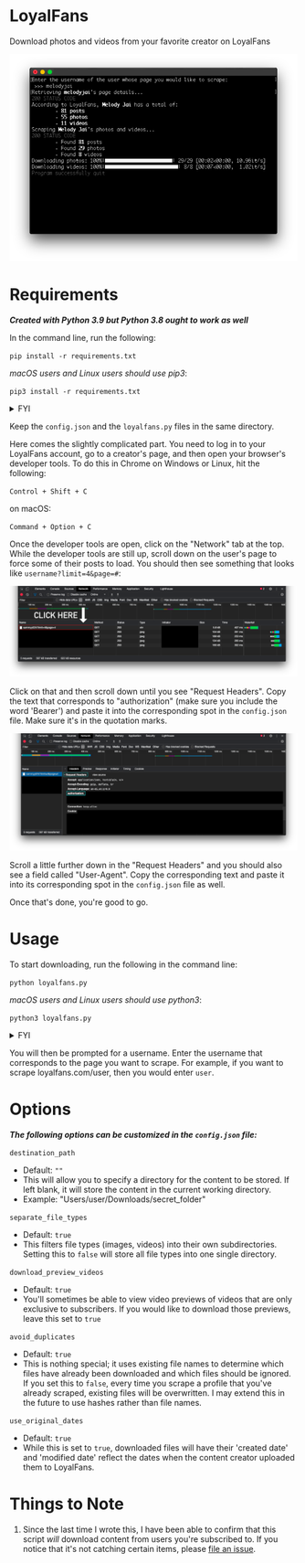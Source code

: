 # LoyalFans
Download photos and videos from your favorite creator on LoyalFans

![terminal](images/terminal.png)

# Requirements
***Created with Python 3.9 but Python 3.8 ought to work as well***

In the command line, run the following:

`pip install -r requirements.txt`

*macOS users and Linux users should use pip3*:

`pip3 install -r requirements.txt`

<details>
  <summary>FYI</summary>
  <br>
  If that didn't work, it's probably because you're not in the same directory as the 'requirements.txt' file.
</details>

Keep the `config.json` and the `loyalfans.py` files in the same directory.

Here comes the slightly complicated part. You need to log in to your LoyalFans account, go to a creator's page, and then open your browser's developer tools. To do this in Chrome on Windows or Linux, hit the following:

`Control + Shift + C`

on macOS:

`Command + Option + C`

Once the developer tools are open, click on the "Network" tab at the top. While the developer tools are still up, scroll down on the user's page to force some of their posts to load. You should then see something that looks like `username?limit=4&page=#`:

![limit](images/limit.png)

Click on that and then scroll down until you see "Request Headers". Copy the text that corresponds to "authorization" (make sure you include the word 'Bearer') and paste it into the corresponding spot in the `config.json` file. Make sure it's in the quotation marks.

![authorization](images/authorization.png)

Scroll a little further down in the "Request Headers" and you should also see a field called "User-Agent". Copy the corresponding text and paste it into its corresponding spot in the `config.json` file as well.

Once that's done, you're good to go.

# Usage
To start downloading, run the following in the command line:

`python loyalfans.py`

*macOS users and Linux users should use python3*:

`python3 loyalfans.py`

<details>
  <summary>FYI</summary>
  <br>
  If that didn't work, it's probably because you're not in the same directory as the 'loyalfans.py' file.
</details>

You will then be prompted for a username. Enter the username that corresponds to the page you want to scrape. For example, if you want to scrape loyalfans.com/user, then you would enter `user`.

# Options
***The following options can be customized in the `config.json` file:***

`destination_path`

* Default: `""`
* This will allow you to specify a directory for the content to be stored. If left blank, it will store the content in the current working directory.
* Example: "Users/user/Downloads/secret_folder"

`separate_file_types`

* Default: `true`
* This filters file types (images, videos) into their own subdirectories. Setting this to `false` will store all file types into one single directory.

`download_preview_videos`

* Default: `true`
* You'll sometimes be able to view video previews of videos that are only exclusive to subscribers. If you would like to download those previews, leave this set to `true`

`avoid_duplicates`

* Default: `true`
* This is nothing special; it uses existing file names to determine which files have already been downloaded and which files should be ignored. If you set this to `false`, every time you scrape a profile that you've already scraped, existing files will be overwritten. I may extend this in the future to use hashes rather than file names.

`use_original_dates`

* Default: `true`
* While this is set to `true`, downloaded files will have their 'created date' and 'modified date' reflect the dates when the content creator uploaded them to LoyalFans.

# Things to Note
1. Since the last time I wrote this, I have been able to confirm that this script *will* download content from users you're subscribed to. If you notice that it's not catching certain items, please [file an issue](https://github.com/Amenly/LoyalFans/issues/new).
